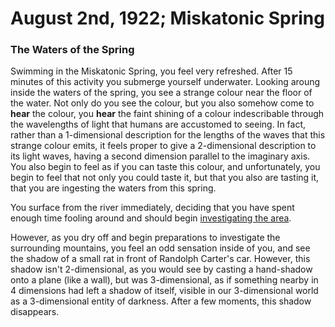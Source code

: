 # August 2nd, 1922; Miskatonic Spring
### The Waters of the Spring

<p>Swimming in the Miskatonic Spring, you feel very refreshed. After
15 minutes of this activity you submerge yourself underwater. Looking
aroung inside the waters of the spring, you see a strange colour near
the floor of the water. Not only do you see the colour, but you also
somehow come to <b>hear</b> the colour, you <b>hear</b> the faint
shining of a colour indescribable through the wavelengths of light
that humans are accustomed to seeing. In fact, rather than a 
1-dimensional description for the lengths of the waves that this
strange colour emits, it feels proper to give a 2-dimensional
description to its light waves, having a second dimension parallel
to the imaginary axis. You also begin to feel as if you can taste this 
colour, and unfortunately, you begin to feel that not only you could
taste it, but that you also are tasting it, that you are ingesting the
waters from this spring.</p>

You surface from the river immediately, deciding that you have spent
enough time fooling around and should begin [investigating the area](IWentSwimming/InvestigateTransition1.md).

<p>However, as you dry off and begin preparations to investigate the
surrounding mountains, you feel an odd sensation inside of you, and
see the shadow of a small rat in front of Randolph Carter's car.
However, this shadow isn't 2-dimensional, as you would see by casting
a hand-shadow onto a plane (like a wall), but was 3-dimensional, as if
something nearby in 4 dimensions had left a shadow of itself, visible
in our 3-dimensional world as a 3-dimensional entity of darkness.
After a few moments, this shadow disappears.</p>